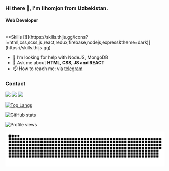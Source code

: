 ### Hi there 👋, I'm Ilhomjon from Uzbekistan.
#### **Web Developer**
<br/>
**Skills
[![](https://skills.thijs.gg/icons?i=html,css,scss,js,react,redux,firebase,nodejs,express&theme=dark)](https://skills.thijs.gg)
        

- 🤔 I’m looking for help with NodeJS, MongoDB 
- 💬 Ask me about **HTML, CSS, JS and REACT** 
- 📫 How to reach me: via [telegram](https://t.me/ilhomjon_isaqjonov) 
### Contact
 <div style:"display: "inline-block">
   <a href="https://www.linkedin.com/in/ilhomjon-isaqjonov-b0b62b226/" target="_blank"><img src="https://img.shields.io/badge/-LinkedIn-%230077B5?style=for-the-badge&logo=linkedin&logoColor=white" target="_blank"></a> 
   <a href="https://instagram.com/ilhomjon_isaqjon0v" target="_blank"><img src="https://img.shields.io/badge/-Instagram-%23E4405F?style=for-the-badge&logo=instagram&logoColor=white" target="_blank"></a>
   <a href = "mailto: ilhomjonisoqjov2@gmail.com"><img src="https://img.shields.io/badge/-Gmail-%23333?style=for-the-badge&logo=gmail&logoColor=white" target="_blank"> </a>
 </br>
</div>

[![Top Langs](https://github-readme-stats.vercel.app/api/top-langs/?username=ilhomjon003)](https://github.com/anuraghazra/github-readme-stats)

![GitHub stats](https://github-readme-stats.vercel.app/api?username=ilhomjon003&show_icons=true&count_private=true)  

![Profile views](https://gpvc.arturio.dev/ilhomjon003)

![Snake animation](https://github.com/ilhomjon003/ilhomjon003/blob/output/github-contribution-grid-snake.svg)
